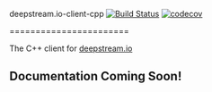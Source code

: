 deepstream.io-client-cpp [![Build Status](https://travis-ci.org/deepstreamIO/deepstream.io-client-cpp.svg?branch=master)](https://travis-ci.org/deepstreamIO/deepstream.io-client-cpp) [![codecov](https://codecov.io/gh/deepstreamIO/deepstream.io-client-cpp/branch/master/graph/badge.svg)](https://codecov.io/gh/deepstreamIO/deepstream.io-client-cpp)


=======================

The C++ client for [deepstream.io](http://deepstream.io/)

## Documentation Coming Soon!
